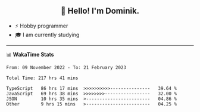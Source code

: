 <h2 align="center">👋 Hello! I'm Dominik.</h2>

- ⚡ Hobby programmer
- 🎓 I am currently studying

---
📊 **WakaTime Stats**
<!--START_SECTION:waka-->

```text
From: 09 November 2022 - To: 21 February 2023

Total Time: 217 hrs 41 mins

TypeScript   86 hrs 17 mins  >>>>>>>>>>---------------   39.64 %
JavaScript   69 hrs 38 mins  >>>>>>>>-----------------   32.00 %
JSON         10 hrs 35 mins  >------------------------   04.86 %
Other        9 hrs 15 mins   >------------------------   04.25 %
```

<!--END_SECTION:waka-->
